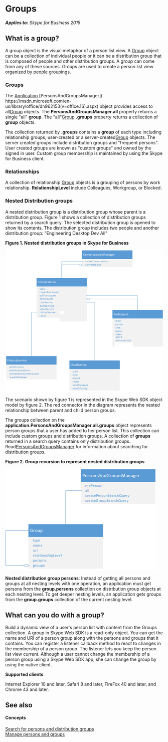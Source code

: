 
# Groups


 _**Applies to:** Skype for Business 2015_

## What is a group?

A group object is the visual metaphor of a person list view. A [Group]( https://msdn.microsoft.com/en-us/library/office/dn962156(v=office.16).aspx) object can be a collection of individual people or it can be a distribution group that is composed of people and other distribution groups. A group can come from any of these sources. Groups are used to create a person list view organized by people groupings.


### Groups

The [Application]( https://msdn.microsoft.com/en-us/library/office/dn962124(v=office.16).aspx).[PersonsAndGroupsManager]( https://msdn.microsoft.com/en-us/library/office/dn962153(v=office.16).aspx) object provides access to all[Group]( https://msdn.microsoft.com/en-us/library/office/dn962156(v=office.16).aspx) objects. The **PersonsAndGroupsManager.all** property returns a single "all" **group**. The "all"[Group]( https://msdn.microsoft.com/en-us/library/office/dn962156(v=office.16).aspx) **.groups** property returns a collection of **group** objects.

The collection returned by  **.groups** contains a **group** of each type including relationship groups, user-created or a server-created[Group]( https://msdn.microsoft.com/en-us/library/office/dn962156(v=office.16).aspx) objects. The server created groups include distribution groups and "frequent persons". User created groups are known as "custom groups" and owned by the signed in user. Custom group membership is maintained by using the Skype for Business client.


### Relationships

A collection of relationship [Group]( https://msdn.microsoft.com/en-us/library/office/dn962156(v=office.16).aspx) objects is a grouping of persons by work relationship. **RelationshipLevel** include Colleagues, Workgroup, or Blocked.


### Nested Distribution groups

A nested distribution group is a distribution group whose parent is a distribution group. Figure 1 shows a collection of distribution groups returned by a search query. The selected distribution group is opened to show its contents. The distribution group includes two people and another distribution group: "Engineering Desktop Dev All" 


**Figure 1. Nested distribution groups in Skype for Business**

![SkypeWebSDK_ConvObjects](images/7bb0af54-be7a-4c3b-a41c-516b8e7bcd04.png) 

The scenario shown by figure 1 is represented in the Skype Web SDK object model by figure 2. The red connector in the diagram represents the nested relationship between parent and child person groups.

The groups collection on the  **application.PersonsAndGroupsManager.all.groups** object represents person groups that a user has added to her person list. This collection can include custom groups and distribution groups. A collection of **groups** returned in a search query contains only distribution groups. Read[PersonsAndGroupsManager]( https://msdn.microsoft.com/en-us/library/office/dn962153(v=office.16).aspx) for information about searching for distribution groups.


**Figure 2. Group recursion to represent nested distribution groups**

![SkypeWebSDK_GroupRecursionObjectmodel](images/98268a50-4d6f-4969-be93-2c7a81fe57a8.png) 

**Nested distribution group persons**: Instead of getting all persons and groups at all nesting levels with one operation, an application must get persons from the **group.persons** collection on distribution group objects at each nesting level. To get deeper nesting levels, an application gets groups from the **group.groups** collection of the current nesting level.


## What can you do with a group?

Build a dynamic view of a user's person list with content from the Groups collection. A group in Skype Web SDK is a read-only object. You can get the name and URI of a person group along with the persons and groups that it contains. You can register a listener callback method to react to changes in the membership of a person group. The listener lets you keep the person list view current. Although a user cannot change the membership of a person group using a Skype Web SDK app, she can change the group by using the native client.

 **Supported clients**

Internet Explorer 10 and later, Safari 8 and later, FireFox 40 and later, and Chrome 43 and later.


## See also


#### Concepts


[Search for persons and distribution groups](SearchForPersonsAndGroups.md)  
[Manage persons and groups](ManagePersonsAndGroups.md)
